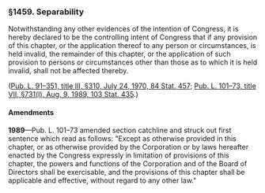 ### §1459. Separability ###

Notwithstanding any other evidences of the intention of Congress, it is hereby declared to be the controlling intent of Congress that if any provision of this chapter, or the application thereof to any person or circumstances, is held invalid, the remainder of this chapter, or the application of such provision to persons or circumstances other than those as to which it is held invalid, shall not be affected thereby.

([Pub. L. 91–351, title III, §310, July 24, 1970, 84 Stat. 457](/statviewer.htm?volume=84&page=457); [Pub. L. 101–73, title VII, §731(l), Aug. 9, 1989, 103 Stat. 435](/statviewer.htm?volume=103&page=435).)

#### Amendments ####

**1989**—Pub. L. 101–73 amended section catchline and struck out first sentence which read as follows: "Except as otherwise provided in this chapter, or as otherwise provided by the Corporation or by laws hereafter enacted by the Congress expressly in limitation of provisions of this chapter, the powers and functions of the Corporation and of the Board of Directors shall be exercisable, and the provisions of this chapter shall be applicable and effective, without regard to any other law."
